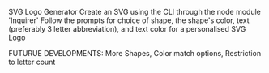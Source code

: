 SVG Logo Generator
Create an SVG using the CLI through the node module 'Inquirer'
Follow the prompts for choice of shape, the shape's color, text (preferably 3 letter abbreviation), and text color for a personalised SVG Logo

FUTURUE DEVELOPMENTS:
More Shapes, Color match options, Restriction to letter count